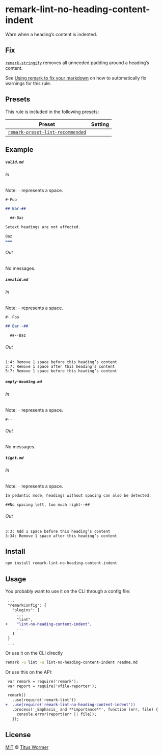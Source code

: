 <!--This file is generated-->

# remark-lint-no-heading-content-indent

Warn when a heading’s content is indented.

## Fix

[`remark-stringify`](https://github.com/remarkjs/remark/tree/master/packages/remark-stringify)
removes all unneeded padding around a heading’s content.

See [Using remark to fix your markdown](https://github.com/remarkjs/remark-lint/tree/formatting#using-remark-to-fix-your-markdown)
on how to automatically fix warnings for this rule.

## Presets

This rule is included in the following presets:

| Preset | Setting |
| ------ | ------- |
| [`remark-preset-lint-recommended`](https://github.com/remarkjs/remark-lint/tree/master/packages/remark-preset-lint-recommended) |  |

## Example

##### `valid.md`

###### In

Note: `·` represents a space.

```markdown
#·Foo

## Bar·##

  ##·Baz

Setext headings are not affected.

Baz
===
```

###### Out

No messages.

##### `invalid.md`

###### In

Note: `·` represents a space.

```markdown
#··Foo

## Bar··##

  ##··Baz
```

###### Out

```text
1:4: Remove 1 space before this heading’s content
3:7: Remove 1 space after this heading’s content
5:7: Remove 1 space before this heading’s content
```

##### `empty-heading.md`

###### In

Note: `·` represents a space.

```markdown
#··
```

###### Out

No messages.

##### `tight.md`

###### In

Note: `·` represents a space.

```markdown
In pedantic mode, headings without spacing can also be detected:

##No spacing left, too much right··##
```

###### Out

```text
3:3: Add 1 space before this heading’s content
3:34: Remove 1 space after this heading’s content
```

## Install

```sh
npm install remark-lint-no-heading-content-indent
```

## Usage

You probably want to use it on the CLI through a config file:

```diff
 ...
 "remarkConfig": {
   "plugins": [
     ...
     "lint",
+    "lint-no-heading-content-indent",
     ...
   ]
 }
 ...
```

Or use it on the CLI directly

```sh
remark -u lint -u lint-no-heading-content-indent readme.md
```

Or use this on the API:

```diff
 var remark = require('remark');
 var report = require('vfile-reporter');

 remark()
   .use(require('remark-lint'))
+  .use(require('remark-lint-no-heading-content-indent'))
   .process('_Emphasis_ and **importance**', function (err, file) {
     console.error(report(err || file));
   });
```

## License

[MIT](https://github.com/remarkjs/remark-lint/blob/master/LICENSE) © [Titus Wormer](http://wooorm.com)
